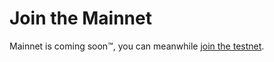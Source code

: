 # Join the Mainnet

Mainnet is coming soon™, you can meanwhile [join the testnet](./gitbook/validators/testnet.md).
